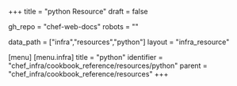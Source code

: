 +++
title = "python Resource"
draft = false

gh_repo = "chef-web-docs"
robots = ""

data_path = ["infra","resources","python"]
layout = "infra_resource"


[menu]
  [menu.infra]
    title = "python"
    identifier = "chef_infra/cookbook_reference/resources/python"
    parent = "chef_infra/cookbook_reference/resources"
+++

<!-- The contents of this page are automatically generated from the python.yaml file in the data directory. -->
<!-- To suggest a change, edit the https://github.com/chef/chef/blob/master/lib/chef/resource/python.rb file
      and submit a pull request to the https://github.com/chef/chef repository. -->
